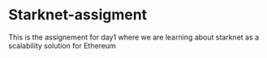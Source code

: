 # Starknet-assigment
This is the assignement for day1 where we are learning about starknet as a scalability solution for Ethereum 

